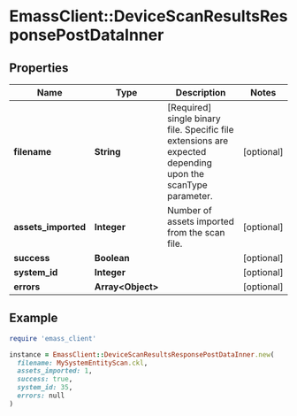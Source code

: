 # EmassClient::DeviceScanResultsResponsePostDataInner

## Properties

| Name | Type | Description | Notes |
| ---- | ---- | ----------- | ----- |
| **filename** | **String** | [Required] single binary file. Specific file extensions are expected depending upon the scanType parameter. | [optional] |
| **assets_imported** | **Integer** | Number of assets imported from the scan file. | [optional] |
| **success** | **Boolean** |  | [optional] |
| **system_id** | **Integer** |  | [optional] |
| **errors** | **Array&lt;Object&gt;** |  | [optional] |

## Example

```ruby
require 'emass_client'

instance = EmassClient::DeviceScanResultsResponsePostDataInner.new(
  filename: MySystemEntityScan.ckl,
  assets_imported: 1,
  success: true,
  system_id: 35,
  errors: null
)
```

